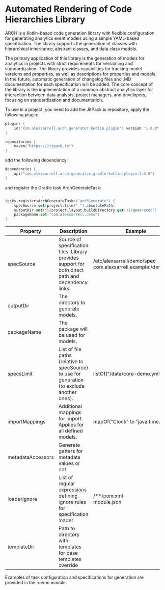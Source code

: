 # Automated Rendering of Code Hierarchies Library

ARCH is a Kotlin-based code generation library with flexible configuration for generating analytics event models using a simple YAML-based specification. The library supports the generation of classes with hierarchical inheritance, abstract classes, and data class models.

The primary application of this library is the generation of models for analytics in projects with strict requirements for versioning and standardization. The library provides capabilities for tracking model versions and properties, as well as descriptions for properties and models. In the future, automatic generation of changelog files and .MD documentation for each specification will be added. The core concept of the library is the implementation of a common abstract analytics layer for interaction between data analysts, project managers, and developers, focusing on standardization and documentation.

To use in a project, you need to add the JitPack.io repository, apply the following plugin:

```kotlin
plugins {
    id("com.alexsarrell.arch.generator.kotlin.plugin") version "1.0.0"
}

repositories {
    maven("https://jitpack.io")
}
```

add the following dependency:

```kotlin
dependencies {
    api("com.alexsarrell.arch-generator:gradle-kotlin-plugin:1.0.0")
}
```

and register the Gradle task ArchGenerateTask:
```kotlin

tasks.register<ArchGenerateTask>("archGenerate") {
    specSource.set(project.file(".").absolutePath)
    outputDir.set("${project.layout.buildDirectory.get()}/generated")
    packageName.set("com.alexsarrell.demo")
}
```

| Property          | Description                                                                                        | Example                                                           | Required | Default |
|-------------------|----------------------------------------------------------------------------------------------------|-------------------------------------------------------------------|----------|---------|
| specSource        | Source of specification files. Library provides support for both direct path and dependency links. | /etc/alexsarrell/demo/spec<br/>com.alexsarrell.example:/demo/spec | true     |         |
| outputDir         | The directory to generate models.                                                                  |                                                                   | true     |         |
| packageName       | The package will be used for models.                                                               |                                                                   | true     |         |
| specsLimit        | List of file paths (relative to specSource) to use for generation (to exclude another ones).       | listOf("/data/core-demo.yml")                                     | false    | []      |
| importMappings    | Additional mappings for import. Applies for all defined models.                                    | mapOf("Clock" to "java.time.Clock")                               | false    | []      |
| metadataAccessors | Generate getters for metadata values or not                                                        |                                                                   | false    | true    |
| loaderIgnore      | List of regular expressions defining ignore rules for specification loader                         | /**/pom.xml<br/>module.json                                       | false    |         |
| templateDir       | Path to directory with templates for base templates override                                       |                                                                   | false    |         |

Examples of task configuration and specifications for generation are provided in the :demo module.